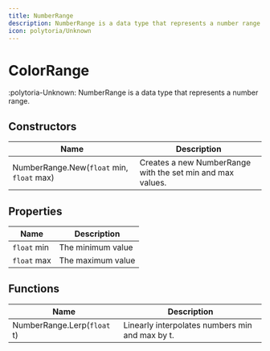 ```yaml
---
title: NumberRange
description: NumberRange is a data type that represents a number range.
icon: polytoria/Unknown
---
```


# ColorRange

:polytoria-Unknown: NumberRange is a data type that represents a number range.

## Constructors

| Name                                                  | Description                                                                |
| ----------------------------------------------------- | -------------------------------------------------------------------------- |
| NumberRange.New(`float` min, `float` max)             | Creates a new NumberRange with the set min and max values.                 |

## Properties

| Name        | Description                     |
| ----------- | ------------------------------- |
| `float` min | The minimum value               |
| `float` max | The maximum value               |

## Functions

| Name                                         | Description                                     |
| -------------------------------------------- | ----------------------------------------------- |
| NumberRange.Lerp(`float` t)                  | Linearly interpolates numbers min and max by t. |
